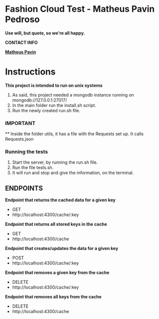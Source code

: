 # Fashion Cloud Test - Matheus Pavin Pedroso

**Use will, but quote, so we're all happy.**

**CONTACT INFO**

**[Matheus Pavin](https://matheuspavin.github.io/index.html)**

# Instructions

**This project is intended to run on unix systems**

1. As said, this project needed a mongodb instance running on mongodb://127.0.0.1:27017/
1. In the main folder run the install.sh script.
1. Run the newly created run.sh file.

### IMPORTANT
** Inside the folder utils, it has a file with the Requests set up. It calls Requests.json

### Running the tests
1. Start the server, by running the run.sh file.
1. Run the file tests.sh.
1. It will run and stop and give the information, on the terminal.


## ENDPOINTS

**Endpoint that returns the cached data for a given key**
- GET
- http://localhost:4300/cache/:key

**Endpoint that returns all stored keys in the cache**
- GET
- http://localhost:4300/cache

**Endpoint that creates/updates the data for a given key**
- POST
- http://localhost:4300/cache/:key

**Endpoint that removes a given key from the cache**
- DELETE
- http://localhost:4300/cache/:key

**Endpoint that removes all keys from the cache**
- DELETE
- http://localhost:4300/cache
